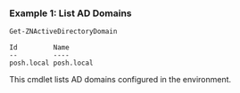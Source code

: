 ### Example 1: List AD Domains
```powershell
Get-ZNActiveDirectoryDomain
```

```output
Id         Name
--         ----
posh.local posh.local
```

This cmdlet lists AD domains configured in the environment.
